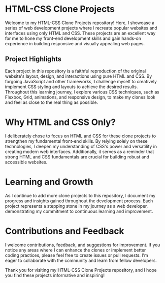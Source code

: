 <h1>HTML-CSS Clone Projects</h1>
Welcome to my HTML-CSS Clone Projects repository! Here, I showcase a series of web development projects where I recreate popular websites and interfaces using only HTML and CSS. These projects are an excellent way for me to hone my front-end development skills and gain hands-on experience in building responsive and visually appealing web pages.

<h2>Project Highlights</h2>
Each project in this repository is a faithful reproduction of the original website's layout, design, and interactions using pure HTML and CSS. By forgoing JavaScript and other frameworks, I challenge myself to creatively implement CSS styling and layouts to achieve the desired results. Throughout this learning journey, I explore various CSS techniques, such as Flexbox, Grid, animations, and responsive design, to make my clones look and feel as close to the real thing as possible.

# Why HTML and CSS Only?
I deliberately chose to focus on HTML and CSS for these clone projects to strengthen my fundamental front-end skills. By relying solely on these technologies, I deepen my understanding of CSS's power and versatility in creating modern web interfaces. Additionally, it serves as a reminder that strong HTML and CSS fundamentals are crucial for building robust and accessible websites.

# Learning and Growth
As I continue to add more clone projects to this repository, I document my progress and insights gained throughout the development process. Each project represents a stepping stone in my journey as a web developer, demonstrating my commitment to continuous learning and improvement.

# Contributions and Feedback
I welcome contributions, feedback, and suggestions for improvement. If you notice any areas where I can enhance the clones or implement better coding practices, please feel free to create issues or pull requests. I'm eager to collaborate with the community and learn from fellow developers.

Thank you for visiting my HTML-CSS Clone Projects repository, and I hope you find these projects informative and inspiring!
